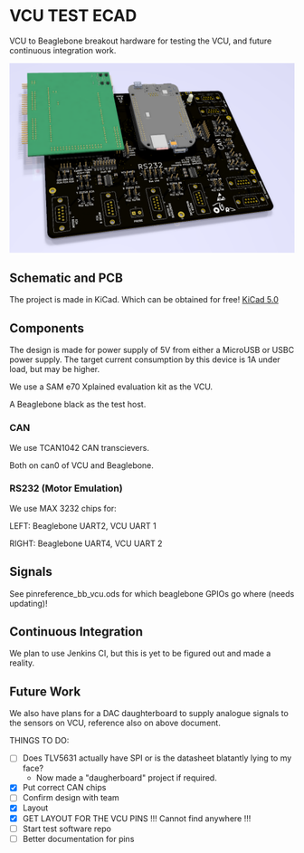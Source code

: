 # VCU TEST ECAD
VCU to Beaglebone breakout hardware for testing the VCU, and future continuous integration work.

![Board Image](https://raw.githubusercontent.com/OxfordUniRacing/VCU_TEST_ECAD/master/img/board.png)


## Schematic and PCB

The project is made in KiCad. Which can be obtained for free! [KiCad 5.0](http://kicad-pcb.org/download/)

## Components

The design is made for power supply of 5V from either a MicroUSB or USBC power supply.
The target current consumption by this device is 1A under load, but may be higher.

We use a SAM e70 Xplained evaluation kit as the VCU.

A Beaglebone black as the test host.

### CAN
We use TCAN1042 CAN transcievers.

Both on can0 of VCU and Beaglebone.


### RS232 (Motor Emulation)
We use MAX 3232 chips for:

LEFT: Beaglebone UART2, VCU UART 1

RIGHT: Beaglebone UART4, VCU UART 2

## Signals
See pinreference_bb_vcu.ods for which beaglebone GPIOs go where (needs updating)!


## Continuous Integration
We plan to use Jenkins CI, but this is yet to be figured out and made a reality.


## Future Work

We also have plans for a DAC daughterboard to supply analogue signals to the sensors on VCU, reference also on above document.

THINGS TO DO:
- [ ] Does TLV5631 actually have SPI or is the datasheet blatantly lying to my face?
  - Now made a "daugherboard" project if required.
- [x] Put correct CAN chips
- [ ] Confirm design with team
- [x] Layout
- [x] GET LAYOUT FOR THE VCU PINS !!! Cannot find anywhere !!!
- [ ] Start test software repo
- [ ] Better documentation for pins
